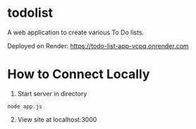 # todolist
A web application to create various To Do lists.

Deployed on Render: https://todo-list-app-vcpq.onrender.com

# How to Connect Locally
1. Start server in directory
```
node app.js
```

2. View site at localhost:3000

